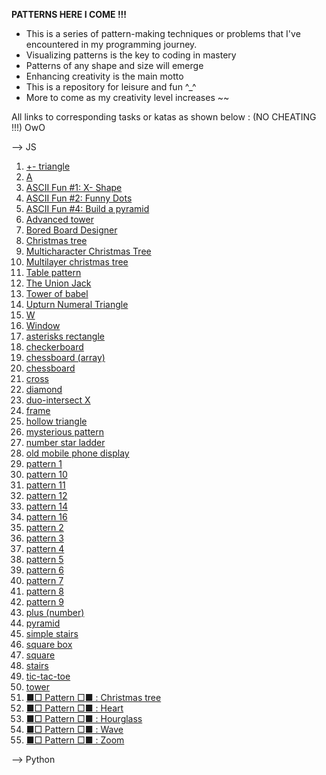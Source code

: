 **PATTERNS HERE I COME !!!**

* This is a series of pattern-making techniques or problems that I've encountered in my programming journey. 
* Visualizing patterns is the key to coding in mastery
* Patterns of any shape and size will emerge
* Enhancing creativity is the main motto
* This is a repository for leisure and fun ^_^
* More to come as my creativity level increases ~~

All links to corresponding tasks or katas as shown below : (NO CHEATING !!!) OwO

--> JS

1. [+- triangle](https://www.codewars.com/kata/592e3b99166edbd005000065)
2. [A](https://www.codewars.com/kata/55de3f83e92c3e521a00002a)
3. [ASCII Fun #1: X- Shape](https://www.codewars.com/kata/5906436806d25f846400009b)
4. [ASCII Fun #2: Funny Dots](https://www.codewars.com/kata/59098c39d8d24d12b6000020)
5. [ASCII Fun #4: Build a pyramid](https://www.codewars.com/kata/594a5d8f704e4d5561000019)
6. [Advanced tower](https://www.codewars.com/kata/57675f3dedc6f728ee000256)
7. [Bored Board Designer](https://www.codewars.com/kata/59f9b7ab8ba914d68200011e/javascript)
8. [Christmas tree](https://www.codewars.com/kata/52755006cc238fcae70000ed)
9. [Multicharacter Christmas Tree](https://www.codewars.com/kata/5a405ba4e1ce0e1d7800012e)
10. [Multilayer christmas tree](https://www.codewars.com/kata/56c30eaef85696bf35000ccf)
11. [Table pattern](https://www.codewars.com/kata/5827e2efc983ca6f230000e0)
12. [The Union Jack](https://www.codewars.com/kata/5620281f0eeee479cd000020)
13. [Tower of babel](https://www.codewars.com/kata/5722cc50785220ac8b00129b)
14. [Upturn Numeral Triangle](https://www.codewars.com/kata/564f3d49a06556d27c000077)
15. [W](https://www.codewars.com/kata/5d7d05d070a6f60015c436d1)
16. [Window](https://www.codewars.com/kata/59c03f175fb13337df00002e)
17. [asterisks rectangle]()
18. [checkerboard](https://www.codewars.com/kata/53dc08fa8a0c93229400023b)
19. [chessboard (array)](https://www.codewars.com/kata/56242b89689c35449b000059)
20. [chessboard](https://www.codewars.com/kata/581c894633b9fe465d0000a6)
21. [cross](https://www.codewars.com/kata/5a036ecb2b651d696f00007c)
22. [diamond](https://www.codewars.com/kata/5503013e34137eeeaa001648)
23. [duo-intersect X](https://www.codewars.com/kata/5a076c0306d5b664df000009)
24. [frame](https://www.codewars.com/kata/5672f4e3404d0609ec00000a)
25. [hollow triangle](https://www.codewars.com/kata/57819b700a8eb2d6b00002ab)
26. [mysterious pattern](https://www.codewars.com/kata/580ec64394291d946b0002a1)
27. [number star ladder](https://www.codewars.com/kata/5631213916d70a0979000066)
28. [old mobile phone display](https://www.codewars.com/kata/584e8bba044a15d3ed00016c)
29. [pattern 1](https://www.codewars.com/kata/5572f7c346eb58ae9c000047)
30. [pattern 10](https://www.codewars.com/kata/5581a7651185fe13190000ee)
31. [pattern 11](https://www.codewars.com/kata/5589ad588ee1db3f5e00005a)
32. [pattern 12](https://www.codewars.com/kata/558ac25e552b51dbc60000c3)
33. [pattern 14](https://www.codewars.com/kata/559379505c859be5a9000034)
34. [pattern 16](https://www.codewars.com/kata/55ae997d1c40a199e6000018)
35. [pattern 2](https://www.codewars.com/kata/55733d3ef7c43f8b0700007c)
36. [pattern 3](https://www.codewars.com/kata/557341907fbf439911000022)
37. [pattern 4](https://www.codewars.com/kata/55736129f78b30311300010f)
38. [pattern 5](https://www.codewars.com/kata/55749101ae1cf7673800003e)
39. [pattern 6](https://www.codewars.com/kata/5574940eae1cf7d520000076)
40. [pattern 7](https://www.codewars.com/kata/557592fcdfc2220bed000042)
41. [pattern 8](https://www.codewars.com/kata/5575ff8c4d9c98bc96000042)
42. [pattern 9](https://www.codewars.com/kata/5579e6a5256bac65e4000060)
43. [plus (number)](https://www.codewars.com/kata/563cb92e0996a4ac0b000042)
44. [pyramid](https://www.codewars.com/kata/5a1c28f9c9fc0ef2e900013b)
45. [simple stairs](https://www.codewars.com/kata/5b4e779c578c6a898e0005c5)
46. [square box](https://www.codewars.com/kata/58644e8ddf95f81a38001d8d)
47. [square](https://www.codewars.com/kata/59a96d71dbe3b06c0200009c)
48. [stairs](https://www.codewars.com/kata/566c3f5b9de85fdd0e000026)
49. [tic-tac-toe](https://www.codewars.com/kata/5b817c2a0ce070ace8002be0)
50. [tower](https://www.codewars.com/kata/576757b1df89ecf5bd00073b)
51. [■□ Pattern □■ : Christmas tree](https://www.codewars.com/kata/56e8f0d5b131af66ec00018e)
52. [■□ Pattern □■ : Heart](https://www.codewars.com/kata/56e8d06029035a0c7c001d85)
53. [■□ Pattern □■ : Hourglass](https://www.codewars.com/kata/56e6d4c466d4428e29000f65)
54. [■□ Pattern □■ : Wave](https://www.codewars.com/kata/56e67d6166d442121800074c)
55. [■□ Pattern □■ : Zoom](https://www.codewars.com/kata/56e6705b715e72fef0000647)

--> Python
